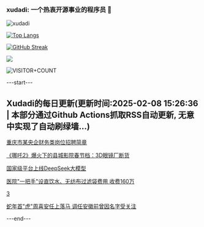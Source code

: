 ### xudadi: 一个热衷开源事业的程序员 👋

![xudadi](https://github-readme-stats-git-masterorgs-github-readme-stats-team.vercel.app/api?username=xudadi)

[![Top Langs](https://github-readme-stats.vercel.app/api/top-langs/?username=xudadi)](https://github.com/anuraghazra/github-readme-stats)

[![GitHub Streak](https://streak-stats.demolab.com?user=xudadi&locale=zh_Hans)](https://git.io/streak-stats)

![](https://raw.githubusercontent.com/xudadi/xudadi/main/assets/github-contribution-grid-snake.svg)

![VISITOR+COUNT](https://komarev.com/ghpvc/?username=xudadi&label=VISITOR+COUNT)


---start---

## Xudadi的每日更新(更新时间:2025-02-08 15:26:36 | 本部分通过Github Actions抓取RSS自动更新, 无意中实现了自动刷绿墙...)

[重庆市某央企财务类岗位招聘简章](https://www.gongkaoleida.com/article/2281627)

[《哪吒2》爆火下的县城影院春节档：3D眼镜厂断货](https://m.163.com/news/article/JNR5J971051492T3.html)

[国家级平台上线DeepSeek大模型](https://m.163.com/news/article/JNR1B2IM051482MP.html)

[医院"一把手"设直饮水、无纺布过滤袋费用 收费160万](https://m.163.com/news/article/JNQQQTE2051492T3.html)

[3](https://m.163.com/touch/news/sub/domestic)

[蛇年首"虎"周喜安任上落马 调任安徽前曾因名字受关注](https://m.163.com/news/article/JNQTKHN40514BE2Q.html)

---end---
